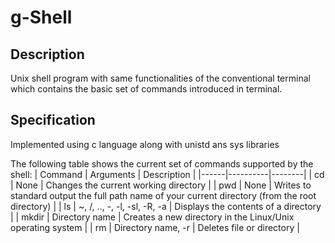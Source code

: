 # g-Shell

## Description

Unix shell program with same functionalities of the conventional terminal which contains the basic set of commands introduced in terminal.

## Specification
Implemented using c language along with unistd ans sys libraries


The following table shows the current set of commands supported by the shell:
| Command | Arguments | Description |
|------|----------|--------|
| cd | None | Changes the current working directory |
| pwd | None | Writes to standard output the full path name of your current directory (from the root directory) |
| ls | ~, /, .., -, -l, -sl, -R, -a | Displays the contents of a directory |
| mkdir | Directory name | Creates a new directory in the Linux/Unix operating system |
| rm | Directory name, -r | Deletes file or directory |
